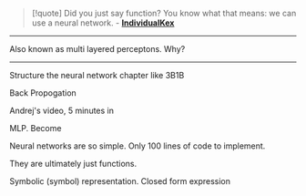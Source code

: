 > [!quote] Did you just say function? You know what that means: we can use a neural network. - **[IndividualKex](https://youtu.be/BHe-BYXzoM8?si=vIJw4ZuO_h78KYWv)**
---

Also known as multi layered perceptons. Why? 

---

Structure the neural network chapter like 3B1B

Back Propogation

Andrej's video, 5 minutes in

MLP. Become

Neural networks are so simple. Only 100 lines of code to implement. 

They are ultimately just functions. 

Symbolic (symbol) representation. Closed form expression